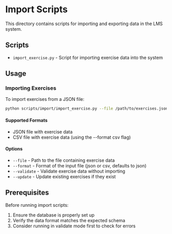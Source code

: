 # Import Scripts

This directory contains scripts for importing and exporting data in the LMS system.

## Scripts

- `import_exercise.py` - Script for importing exercise data into the system

## Usage

### Importing Exercises

To import exercises from a JSON file:

```bash
python scripts/import/import_exercise.py --file /path/to/exercises.json
```

#### Supported Formats

- JSON file with exercise data
- CSV file with exercise data (using the --format csv flag)

#### Options

- `--file` - Path to the file containing exercise data
- `--format` - Format of the input file (json or csv, defaults to json)
- `--validate` - Validate exercise data without importing
- `--update` - Update existing exercises if they exist

## Prerequisites

Before running import scripts:

1. Ensure the database is properly set up
2. Verify the data format matches the expected schema
3. Consider running in validate mode first to check for errors 